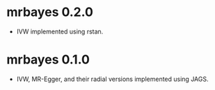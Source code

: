 # mrbayes 0.2.0

* IVW implemented using rstan.

# mrbayes 0.1.0

* IVW, MR-Egger, and their radial versions implemented using JAGS.